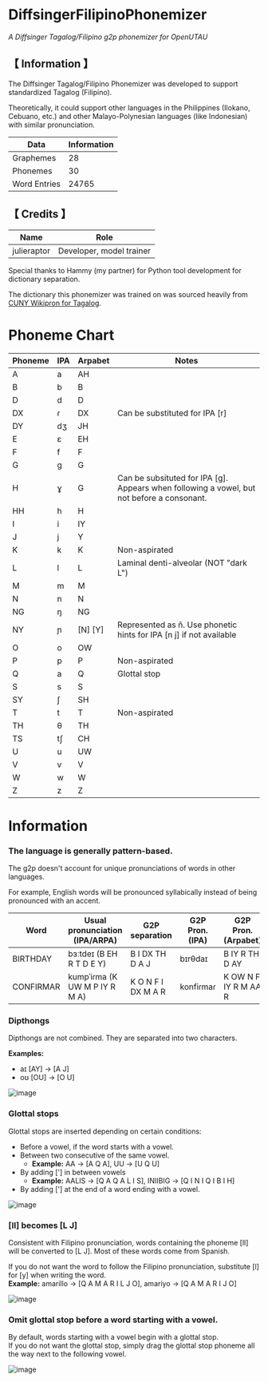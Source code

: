 # DiffsingerFilipinoPhonemizer
*A Diffsinger Tagalog/Filipino g2p phonemizer for OpenUTAU*
 
## 【 Information 】 

The Diffsinger Tagalog/Filipino Phonemizer was developed to support standardized Tagalog (Filipino). 

Theoretically, it could support other languages in the Philippines (Ilokano, Cebuano, etc.) and other Malayo-Polynesian languages (like Indonesian) with similar pronunciation.

| Data | Information | 
| ---  | --- |
| Graphemes | 28 |
| Phonemes | 30 |
| Word Entries | 24765 |

## 【 Credits 】 

| Name | Role | 
| ---  | --- |
| julieraptor | Developer, model trainer |

Special thanks to Hammy (my partner) for Python tool development for dictionary separation.

The dictionary this phonemizer was trained on was sourced heavily from [CUNY Wikipron for Tagalog](https://github.com/CUNY-CL/wikipron/tree/master).

# Phoneme Chart
| Phoneme | IPA | Arpabet | Notes
| ---  | --- | --- | --- | 
| A| a | AH |  |
| B| b | B |  |
| D| d | D |  |
| DX| ɾ | DX |Can be substituted for IPA [r] |
| DY| dʒ | JH |  |
| E| ɛ | EH |  |
| F| f | F |  |
| G| g | G |  |
| H| ɣ | G |Can be subsituted for IPA [g]. Appears when following a vowel, but not before a consonant. |
| HH| h | H | |
| I| i | IY |  |
| J| j | Y |  |
| K| k | K | Non-aspirated |
| L| l | L | Laminal denti-alveolar (NOT "dark L") |
| M| m | M | |
| N| n | N | |
| NG| ŋ | NG | |
| NY| ɲ | [N] [Y] | Represented as ñ. Use phonetic hints for IPA [n j] if not available
| O| o | OW | |
| P| p | P | Non-aspirated |
| Q| a | Q | Glottal stop |
| S| s | S | |
| SY| ʃ | SH |
| T| t | T | Non-aspirated |
| TH| θ | TH |
| TS| tʃ | CH |
| U| u | UW |
| V| v | V |
| W| w | W |
| Z| z | Z |

# Information

### The language is generally pattern-based. 

The g2p doesn't account for unique pronunciations of words in other languages.
<p>
For example, English words will be pronounced syllabically instead of being pronounced with an accent.

| Word | Usual pronunciation (IPA/ARPA) | G2P separation | G2P Pron. (IPA) | G2P Pron. (Arpabet)
| ---  | --- | --- | --- | --- |
| BIRTHDAY | bɜːtdeɪ (B EH R T D E Y) | B I DX TH D A J | bɪrθdaɪ | B IY R TH D AY
| CONFIRMAR | kumpˈiɾma (K UW M P IY R M A)| K O N F I DX M A R | konfiɾmaɾ | K OW N F IY R M AA R

### Dipthongs
Dipthongs are not combined. They are separated into two characters.

**Examples:**
<br>
- aɪ [AY] -> [A J]
- oʊ [OU] -> [O U]

![image](https://github.com/user-attachments/assets/0b6686f9-1549-4424-8700-7a4e05ac4820)

### Glottal stops
Glottal stops are inserted depending on certain conditions:
   - Before a vowel, if the word starts with a vowel.
   - Between two consecutive of the same vowel.
        - **Example:** AA -> [A Q A], UU -> [U Q U]
   - By adding ['] in between vowels
     - **Example:** AALIS -> [Q A Q A L I S], INIIBIG -> [Q I N I Q I B I H]
   - By adding ['] at the end of a word ending with a vowel.

![image](https://github.com/user-attachments/assets/18a1e305-b01d-4f47-8d33-b0d5fec20f19)

     
### [ll] becomes [L J]

Consistent with Filipino pronunciation, words containing the phoneme [ll] will be converted to [L J]. Most of these words come from Spanish.

If you do not want the word to follow the Filipino pronunciation, substitute [l] for [y] when writing the word.
<br>
**Example:** amarillo -> [Q A M A R I L J O], amariyo -> [Q A M A R I J O]

![image](https://github.com/user-attachments/assets/0d2ad88b-7a35-4d6d-a47a-45264a19f774)

### Omit glottal stop before a word starting with a vowel.

By default, words starting with a vowel begin with a glottal stop.
<br>
If you do not want the glottal stop, simply drag the glottal stop phoneme all the way next to the following vowel.

![image](https://github.com/user-attachments/assets/5223e09d-a913-4dd5-bf61-dee43113dab7)




